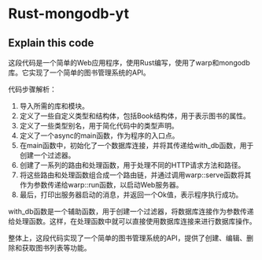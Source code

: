 # Rust-mongodb-yt

## Explain this code

这段代码是一个简单的Web应用程序，使用Rust编写，使用了warp和mongodb库。它实现了一个简单的图书管理系统的API。

代码步骤解析：

1. 导入所需的库和模块。
2. 定义了一些自定义类型和结构体，包括Book结构体，用于表示图书的属性。
3. 定义了一些类型别名，用于简化代码中的类型声明。
4. 定义了一个async的main函数，作为程序的入口点。
5. 在main函数中，初始化了一个数据库连接，并将其传递给with_db函数，用于创建一个过滤器。
6. 创建了一系列的路由和处理函数，用于处理不同的HTTP请求方法和路径。
7. 将这些路由和处理函数组合成一个路由链，并通过调用warp::serve函数将其作为参数传递给warp::run函数，以启动Web服务器。
8. 最后，打印出服务器启动的消息，并返回一个Ok值，表示程序执行成功。

with_db函数是一个辅助函数，用于创建一个过滤器，将数据库连接作为参数传递给处理函数。这样，在处理函数中就可以直接使用数据库连接来进行数据库操作。

整体上，这段代码实现了一个简单的图书管理系统的API，提供了创建、编辑、删除和获取图书列表等功能。
